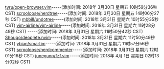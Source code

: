 [tyru/open-browser.vim](https://github.com/arstum/github/blob/master/tyru:open-browser.vim.md)-----(添加时间: 2018年 3月30日 星期五 10时59分36秒 CST)
[scrooloose/nerdtree](https://github.com/arstum/github/blob/master/scrooloose:nerdtree.md)-----(添加时间: 2018年 3月30日 星期五 14时06分27秒 CST)
[mbbill/undotree](https://github.com/arstum/github/blob/master/mbbill:undotree.md)-----(添加时间: 2018年 3月31日 星期六 10时55分35秒 CST)
[vim-airline/vim-airline](https://github.com/arstum/github/blob/master/vim-airline:vim-airline.md)-----(添加时间: 2018年 3月31日 星期六 11时28分49秒 CST)
[](https://github.com/arstum/github/blob/master/.md)-----(添加时间: 2018年 3月31日 星期六 11时50分42秒 CST)
[Shougo/deoplete.nvim](https://github.com/arstum/github/blob/master/Shougo:deoplete.nvim.md)-----(添加时间: 2018年 3月31日 星期六 11时50分49秒 CST)
[ybian/smartim](https://github.com/arstum/github/blob/master/ybian:smartim.md)-----(添加时间: 2018年 3月31日 星期六 11时57分56秒 CST)
[scrooloose/nerdcommenter](https://github.com/arstum/github/blob/master/scrooloose:nerdcommenter.md)-----(添加时间: 2018年 3月31日 星期六 12时01分16秒 CST)
[junegunn/fzf.vim](https://github.com/arstum/github/blob/master/junegunn:fzf.vim.md)-----(添加时间: 2018年 4月 1日 星期日 02时13分02秒 CST)

